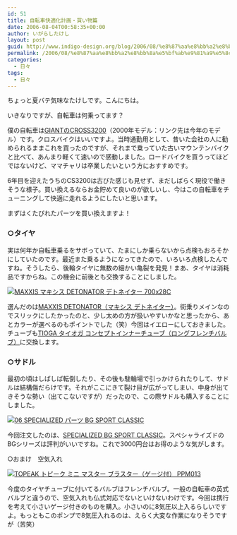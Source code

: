 ```yaml
---
id: 51
title: 自転車快適化計画・買い物篇
date: 2006-08-04T00:58:35+00:00
author: いがらしたけし
layout: post
guid: http://www.indigo-design.org/blog/2006/08/%e8%87%aa%e8%bb%a2%e8%bb%8a%e5%bf%ab%e9%81%a9%e5%8c%96%e8%a8%88%e7%94%bb%e3%83%bb%e8%b2%b7%e3%81%84%e7%89%a9%e7%af%87/
permalink: /2006/08/%e8%87%aa%e8%bb%a2%e8%bb%8a%e5%bf%ab%e9%81%a9%e5%8c%96%e8%a8%88%e7%94%bb%e3%83%bb%e8%b2%b7%e3%81%84%e7%89%a9%e7%af%87/
categories:
  - 日々
tags:
  - 日々
---
```

ちょっと夏バテ気味なたけしです。こんにちは。
  
いきなりですが、自転車は何乗ってます？
  
僕の自転車は<a href="http://pt.afl.rakuten.co.jp/c/03292a0e.fbb861c4/?url=http://item.rakuten.co.jp/ride-on/06gnt043/" target="_blank">GIANTのCROSS3200</a>（2000年モデル：リンク先は今年のモデル）です。クロスバイクはいいですよ。当時通勤用として、昔いた会社の人に勧められるままこれを買ったのですが、それまで乗っていた古いマウンテンバイクと比べて、あんまり軽くて速いので感動しました。ロードバイクを買うってほどではないけど、ママチャリは卒業したいという方におすすめです。
  
6年目を迎えたうちのCS3200は古びた感じも見せず、まだしばらく現役で働きそうな様子。買い換えるならお金貯めて良いのが欲しいし、今はこの自転車をチューニングして快適に走れるようにしたいと思います。
  
まずはくたびれたパーツを買い換えますよ！

<!--more-->

### ○タイヤ

実は何年か自転車乗るをサボっていて、たまにしか乗らないから点検もおろそかにしていたのです。最近また乗るようになってきたので、いろいろ点検したんですね。そうしたら、後輪タイヤに無数の細かい亀裂を発見！まあ、タイヤは消耗品ですからね。この機会に前後とも交換することにしました。
  
<a href="http://pt.afl.rakuten.co.jp/c/03292a0e.fbb861c4/?url=http://item.rakuten.co.jp/ride-on/maxxis052/" target="_blank"><img src="http://thumbnail.image.rakuten.co.jp/@0_gold/ride-on/cabinet/maxxis052.jpg?_ex=128x128" border="0" alt="MAXXIS マキシス DETONATOR デトネイター 700x28C" /></a>
  
選んだのは<a href="http://pt.afl.rakuten.co.jp/c/03292a0e.fbb861c4/?url=http://item.rakuten.co.jp/ride-on/maxxis052/" target="_blank">MAXXIS DETONATOR（マキシス デトネイター）</a>。街乗りメインなのでスリックにしたかったのと、少し太めの方が扱いやすいかなと思ったから、あとカラーが選べるのもポイントでした（笑）今回はイエローにしておきました。チューブも<a href="http://pt.afl.rakuten.co.jp/c/0329347b.2e7705bd/?url=http://item.rakuten.co.jp/qbei/marui-tit057/" target="_blank">TIOGA タイオガ コンセプトインナーチューブ（ロングフレンチバルブ）</a>に交換します。

### ○サドル

最初の頃はしばしば転倒したり、その後も駐輪場で引っかけられたりして、サドルは結構傷だらけです。それがここにきて裂け目が広がってしまい、中身が出てきそうな勢い（出てこないですが）だったので、この際サドルも購入することにしました。
  
<a href="http://pt.afl.rakuten.co.jp/c/03292a0e.fbb861c4/?url=http://item.rakuten.co.jp/ride-on/06spep013/" target="_blank"><img src="http://thumbnail.image.rakuten.co.jp/@0_mall/ride-on/cabinet/item01/06spep013.jpg?_ex=128x128" border="0" alt="06 SPECIALIZED パーツ BG SPORT CLASSIC" /></a>
  
今回注文したのは、<a href="http://pt.afl.rakuten.co.jp/c/03292a0e.fbb861c4/?url=http://item.rakuten.co.jp/ride-on/06spep013/" target="_blank">SPECIALIZED BG SPORT CLASSIC</a>。スペシャライズドのBGシリーズは評判がいいですね。これで3000円台はお得のような気がします。
  
○おまけ　空気入れ
  
<a href="http://pt.afl.rakuten.co.jp/c/03292a0e.fbb861c4/?url=http://item.rakuten.co.jp/ride-on/top0041/" target="_blank"><img src="http://thumbnail.image.rakuten.co.jp/@0_mall/ride-on/cabinet/top0041.jpg?_ex=128x128" border="0" alt="TOPEAK トピーク ミニ マスター ブラスター（ゲージ付） PPM013" /></a>
  
今度のタイヤチューブに付いてるバルブはフレンチバルブ。一般の自転車の英式バルブと違うので、空気入れも仏式対応でないといけないわけです。今回は携行を考えて小さいゲージ付きのものを購入。小さいのに8気圧以上入るらしいですよ。もっともこのポンプで8気圧入れるのは、えらく大変な作業になりそうですが（苦笑）

